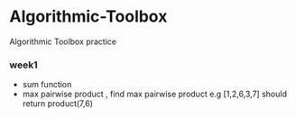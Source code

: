 # Algorithmic-Toolbox
Algorithmic Toolbox practice

### week1
- sum function
- max pairwise product , find max pairwise product e.g [1,2,6,3,7] should return product(7,6)
